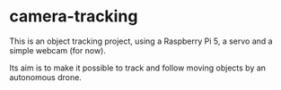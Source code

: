 # camera-tracking

This is an object tracking project, using a Raspberry Pi 5, a servo and a simple webcam (for now).

Its aim is to make it possible to track and follow moving objects by an autonomous drone.
